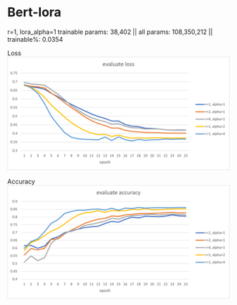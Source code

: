 # Bert-lora

r=1, lora_alpha=1
trainable params: 38,402 || all params: 108,350,212 || trainable%: 0.0354


Loss    
![image](https://github.com/WayneZHAO1989/Bert-lora/blob/main/asset/loss.png)

Accuracy
![image](https://github.com/WayneZHAO1989/Bert-lora/blob/main/asset/accuracy.png)
